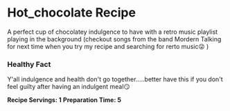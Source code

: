 # Hot_chocolate Recipe 
A perfect cup of chocolatey indulgence to have with a retro music playlist playing in the background (checkout songs from the band Mordern Talking for next time when you try my recipe and searching for rerto music😜 )

### Healthy Fact 
Y'all indulgence and health don't go together.....better have this if you don't feel guilty after having an indulgent meal😏

**Recipe Servings: 1**
**Preparation Time: 5**
